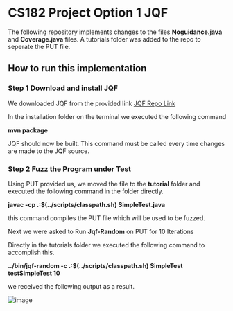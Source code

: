 # CS182 Project Option 1 JQF

The following repository implements changes to the files **Noguidance.java** and **Coverage.java** files. A tutorials folder was added to the repo to seperate the PUT file.

## How to run this implementation

###  Step 1 Download and install JQF

We downloaded JQF from the provided link [JQF Repo Link ](https://github.com/rohanpadhye/JQF)

In the installation folder on the terminal we executed the following command

**mvn package**

JQF should now be built. This command must be called every time changes are made to the JQF source.

###  Step 2 Fuzz the Program under Test ###

Using PUT provided us, we moved the file to the **tutorial** folder and executed the following command in the folder directly.

**javac -cp .:$(../scripts/classpath.sh) SimpleTest.java**

this command compiles the PUT file which will be used to be fuzzed.

Next we were asked to Run **Jqf-Random** on PUT for 10 Iterations

Directly in the tutorials folder we executed the following command to accomplish this.

**../bin/jqf-random -c .:$(../scripts/classpath.sh) SimpleTest testSimpleTest 10**

we received the following output as a result.

![image](https://github.com/emira035/CS182_Project_Option_1/assets/72326644/6c0ffc0f-6bac-4a00-9da6-acaa5a199e3a)







